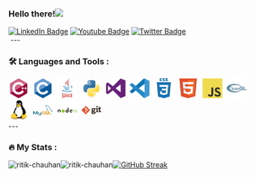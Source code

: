 ### Hello there!<img src="https://media.giphy.com/media/hvRJCLFzcasrR4ia7z/giphy.gif" width="30px"/>

<div id="badges" aligh="left">
  <a href="https://www.linkedin.com/in/ritik-chauhan-b08340192/"><img src="https://img.shields.io/badge/LinkedIn-blue?style=flat&logo=linkedin&logoColor=white" alt="LinkedIn Badge"/></a>
  <a href="https://www.youtube.com/channel/UCKVZ2KnXCsHLwJmf2VrsceQ"><img src="https://img.shields.io/badge/YouTube-red?style=flat&logo=youtube&logoColor=white" alt="Youtube Badge"/></a>
  <a href="https://twitter.com/gcstwt"><img src="https://img.shields.io/badge/Twitter-blue?style=flat&logo=twitter&logoColor=white" alt="Twitter Badge"/></a>
</div>
<img src="https://komarev.com/ghpvc/?username=ritik-chauhan&style=flat-square&color=blue" alt=""/>
---

### :hammer_and_wrench: Languages and Tools :
<div id="icons">
  <img src="https://github.com/devicons/devicon/blob/master/icons/cplusplus/cplusplus-original.svg" title="C++" alt="C++" width="40" height="40"/>&nbsp;
  <img src="https://github.com/devicons/devicon/blob/master/icons/c/c-original.svg" title="C" alt="C Programming Language" width="40" height="40"/>&nbsp;
  <img src="https://github.com/devicons/devicon/blob/master/icons/java/java-original-wordmark.svg" title="Java" alt="Java" width="40" height="40"/>&nbsp;
  <img src="https://github.com/devicons/devicon/blob/master/icons/python/python-original.svg" title="Python" alt="Python" width="40" height="40"/>&nbsp;
  <img src="https://github.com/devicons/devicon/blob/master/icons/visualstudio/visualstudio-plain.svg" title="Visual Studio" alt="Visual Studio" width="40" height="40"/>&nbsp;
  <img src="https://github.com/devicons/devicon/blob/master/icons/vscode/vscode-original.svg" title="VScode" alt="VScode" width="40" height="40"/>&nbsp;
  <img src="https://github.com/devicons/devicon/blob/master/icons/css3/css3-plain-wordmark.svg"  title="CSS3" alt="CSS" width="40" height="40"/>&nbsp;
  <img src="https://github.com/devicons/devicon/blob/master/icons/html5/html5-original.svg" title="HTML5" alt="HTML" width="40" height="40"/>&nbsp;
  <img src="https://github.com/devicons/devicon/blob/master/icons/javascript/javascript-original.svg" title="JavaScript" alt="JavaScript" width="40" height="40"/>&nbsp;
  <img src="https://github.com/devicons/devicon/blob/master/icons/opengl/opengl-original.svg" title="OpenGL" alt="OpenGL" width="40" height="40"/>&nbsp;
  <img src="https://github.com/devicons/devicon/blob/master/icons/linux/linux-original.svg" title="Linux"  alt="Linux" width="40" height="40"/>&nbsp;
  <img src="https://github.com/devicons/devicon/blob/master/icons/mysql/mysql-original-wordmark.svg" title="MySQL"  alt="MySQL" width="40" height="40"/>&nbsp;
  <img src="https://github.com/devicons/devicon/blob/master/icons/nodejs/nodejs-original-wordmark.svg" title="NodeJS" alt="NodeJS" width="40" height="40"/>&nbsp;
  <img src="https://github.com/devicons/devicon/blob/master/icons/git/git-original-wordmark.svg" title="Git" **alt="Git" width="40" height="40"/>
</div>
---

### :fire: My Stats :
[![GitHub Streak](http://github-readme-streak-stats.herokuapp.com?user=ritik-chauhan&theme=dark&background=000000)](https://git.io/streak-stats)
<img align="left" src="https://github-readme-stats.vercel.app/api?username=ritik-chauhan&show_icons=true&theme=radical&count_private=true&show_owner=true" alt="ritik-chauhan" />
<img align="left" src="https://github-readme-stats.vercel.app/api/top-langs/?username=ritik-chauhan&layout=compact&theme=radical&count_private=true&show_owner=true" alt="ritik-chauhan"/>




